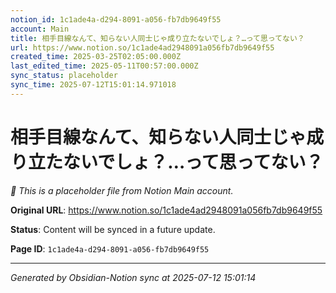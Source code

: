```yaml
---
notion_id: 1c1ade4a-d294-8091-a056-fb7db9649f55
account: Main
title: 相手目線なんて、知らない人同士じゃ成り立たないでしょ？…って思ってない？
url: https://www.notion.so/1c1ade4ad2948091a056fb7db9649f55
created_time: 2025-03-25T02:05:00.000Z
last_edited_time: 2025-05-11T00:57:00.000Z
sync_status: placeholder
sync_time: 2025-07-12T15:01:14.971018
---
```


# 相手目線なんて、知らない人同士じゃ成り立たないでしょ？…って思ってない？

*🔄 This is a placeholder file from Notion Main account.*

**Original URL**: https://www.notion.so/1c1ade4ad2948091a056fb7db9649f55

**Status**: Content will be synced in a future update.

**Page ID**: `1c1ade4a-d294-8091-a056-fb7db9649f55`

---

*Generated by Obsidian-Notion sync at 2025-07-12 15:01:14*
